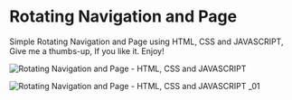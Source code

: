 # Rotating Navigation and Page
 Simple Rotating Navigation and Page using HTML, CSS and JAVASCRIPT, Give me a thumbs-up, If you like it. Enjoy!
 
 ![Rotating Navigation and Page - HTML, CSS and JAVASCRIPT](https://user-images.githubusercontent.com/43209917/130821709-edbdc5b4-11ed-476b-bdb5-cbc15e940d09.png)
 
 ![Rotating Navigation and Page - HTML, CSS and JAVASCRIPT _01](https://user-images.githubusercontent.com/43209917/130821734-84079931-c99e-416f-8e75-33cbba5f4755.png)


